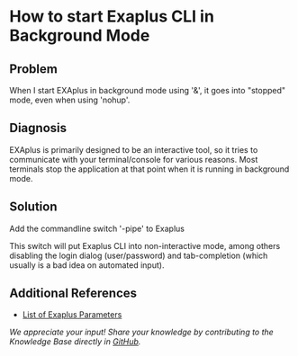 # How to start Exaplus CLI in Background Mode 
## Problem

When I start EXAplus in background mode using '&', it goes into "stopped" mode, even when using 'nohup'. 

## Diagnosis

EXAplus is primarily designed to be an interactive tool, so it tries to communicate with your terminal/console for various reasons. Most terminals stop the application at that point when it is running in background mode.

## Solution

Add the commandline switch '-pipe' to Exaplus

This switch will put Exaplus CLI into non-interactive mode, among others disabling the login dialog (user/password) and tab-completion (which usually is a bad idea on automated input).

## Additional References

* [List of Exaplus Parameters](https://docs.exasol.com/connect_exasol/sql_clients/exaplus_cli/exaplus_cli.htm)

*We appreciate your input! Share your knowledge by contributing to the Knowledge Base directly in [GitHub](https://github.com/exasol/public-knowledgebase).* 